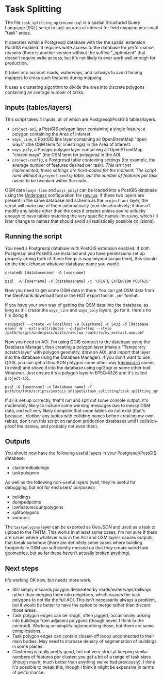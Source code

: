 # Task Splitting

The file ```task_splitting_optimized.sql``` is a spatial Structured Query Language (SQL) script to split an area of interest for field mapping into small "task" areas.

It operates within a Postgresql database with the the spatial extension PostGIS enabled. It requires write access to the database for performance reasons (there is another version without the suffice "_optimized" that doesn't require write access, but it's not likely to ever work well enough for production.

It takes into account roads, waterways, and railways to avoid forcing mappers to cross such features during mapping.

It uses a clustering algorithm to divide the area into discrete polygons containing an average number of tasks.

## Inputs (tables/layers)
This script takes 4 inputs, all of which are Postgresql/PostGIS tables/layers.
- ```project-aoi```, a PostGIS polygon layer containing a single feature: a polygon containing the Area of Interest.
- ```ways_line```, a  PostGIS line layer containing all OpenStreetMap "open ways" (the OSM term for linestrings) in the Area of Interest.
- ```ways_poly```, a Postgis polygon layer containing all OpenSTreetMap "closed ways" (the OSM term for polygons) in the AOI.
- ```project-config```, a Postgresql table containing settings (for example, the average number of features desired per task). _This isn't yet implemented; these settings are hard-coded for the moment. The script runs without a ```project-config``` table, but the number of features per task needs to be tweaked within the code._

OSM data (```ways-line``` and ```ways_poly```) can be loaded into a PostGIS database using the [Underpass](https://github.com/hotosm/underpass) configuration file [raw.lua](https://github.com/hotosm/underpass/blob/master/utils/raw.lua). If these two layers are present in the same database and schema as the ```project-aoi``` layer, the script will make use of them automatically (non-desctructively; it doesn't modify any tables other than the ones it creates unless you're unlucky enough to have tables matching the very specific names I'm using, which I'll later change to names that should avoid all realistically possible collisions).

## Running the script
You need a Postgresql database with PostGIS extension enabled. If both Postgresql and PostGIS are installed and you have permissions set up properly (doing both of those things is way beyond scope here), this should do the trick (choose whatever database name you want):

```
createdb [databasename] -O [username]
```
```
psql  -U [username] -d [databasename] -c 'CREATE EXTENSION POSTGIS'
```

Now you need to get some OSM data in there. You can get OSM data from the GeoFabrik download tool or the HOT export tool in ```.pbf``` format.

If you have your own way of getting the OSM data into the database, as long as it'll create the ```ways_line``` and ```ways_poly``` layers, go for it. Here's ho I'm doing it:

```
osm2pgsql --create -H localhost -U [username] -P 5432 -d [database name] -W --extra-attributes --output=flex --style /path/to/git/underpass/utils/raw.lua /path/to/my_extract.osm.pbf 
```

Now you need an AOI. I'm using QGIS connect to the database using the Database Manager, then creating a polygon layer (make a "Temporary scratch layer' with polygon geometry, draw an AOI, and import that layer into the database using the Database Manager). If you don't want to use QGIS, you can get a GeoJSON polygon some other way ([geojson.io](geojson.io) comes to mind) and shove it into the database using ogr2ogr or some other tool. Whatever. Just ensure it's a polygon layer in EPSG:4326 and it's called ```project-aoi```. 

```
psql -U [username] -d [database name] -f path/to/fmtm/scripts/postgis_snippets/task_splitting/task_splitting_optimized.sql
```

If all is set up correctly, that'll run and spit out some console output. It's moderately likely to include some warning messages due to messy OSM data, and will very likely complain that some tables do not exist (that's because I clobber any tables with colliding names before creating my own tables; don't run this script on random production databases until I collision-proof the names, and probably not even then).

## Outputs
You should now have the following useful layers in your Postgresql/PostGIS database:
- clusteredbuildings
- taskpolygons

As well as the following non-useful layers (well, they're useful for debugging, but not for end users' purposes):
- buildings
- dumpedpoints
- lowfeaturecountpolygons
- splitpolygons
- voronois

The ```taskpolygons``` layer can be exported as GeoJSON and used as a task to upload to the FMTM. This works in at least some cases; I'm not sure if there are cases where whatever was in the AOI and OSM layers causes outputs that break somehow (there are definitely some cases where building footprints in OSM are sufficiently messed up that they create weird task geometries, but so far these haven't actually broken anything). 

## Next steps

It's working OK now, but needs more work.
- Still simply discards polygon delineated by roads/waterways/railways rather than merging them into neighbors, which causes the task polygons to not tile the full AOI. This isn't necessarily always a problem, but it would be better to have the option to merge rather than discard those areas.
- Task polygon edges can be rough, often jagged, occasionally poking into buildings from adjacent polygons (though never, I think to the centroid). Working on simplifying/smoothing these, but there are some complications...
- Task polygon edges can contain closed-off loops unconnected to their main bodies. May need to increase density of segmentation of buildings in some places.
- Clustering is really pretty good, but not very strict at keeping similar numbers of features per cluster; you get a bit of a range of task sizes (though much, much better than anything we've had previously). I think it's possible to tweak this, though I think it might be expensive in terms of performance.


